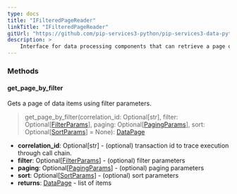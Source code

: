 ```yaml
---
type: docs
title: "IFilteredPageReader"
linkTitle: "IFilteredPageReader"
gitUrl: "https://github.com/pip-services3-python/pip-services3-data-python"
description: >
    Interface for data processing components that can retrieve a page of data items by a filter.
---
```



### Methods

#### get_page_by_filter
Gets a page of data items using filter parameters.

> get_page_by_filter(correlation_id: Optional[str], filter: Optional[[FilterParams](../../../commons/data/filter_params)], paging: Optional[[PagingParams](../../../commons/data/paging_params)], sort: Optional[[SortParams](../../../commons/data/sort_params)] = None): [DataPage](../../../commons/data/data_page)

- **correlation_id**: Optional[str] - (optional) transaction id to trace execution through call chain.
- **filter**: Optional[[FilterParams](../../../commons/data/filter_params)] - (optional) filter parameters
- **paging**: Optional[[PagingParams](../../../commons/data/paging_params)] -  (optional) paging parameters
- **sort**: Optional[[SortParams](../../../commons/data/sort_params)] - (optional) sort parameters
- **returns**: [DataPage](../../../commons/data/data_page) - list of items

